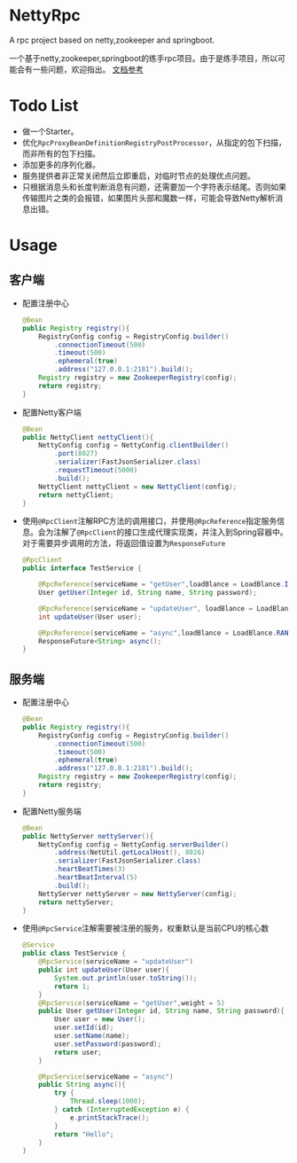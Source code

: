 # NettyRpc
A rpc project based on netty,zookeeper and springboot.

一个基于netty,zookeeper,springboot的练手rpc项目。由于是练手项目，所以可能会有一些问题，欢迎指出。
[文档参考](https://github.com/Gloduck/NettyRpc/blob/main/Rpc/%E6%96%87%E6%A1%A3.md)

# Todo List

+ 做一个Starter。
+ 优化`RpcProxyBeanDefinitionRegistryPostProcessor`，从指定的包下扫描，而非所有的包下扫描。
+ 添加更多的序列化器。
+ 服务提供者非正常关闭然后立即重启，对临时节点的处理优点问题。
+ 只根据消息头和长度判断消息有问题，还需要加一个字符表示结尾。否则如果传输图片之类的会报错，如果图片头部和魔数一样，可能会导致Netty解析消息出错。


# Usage

## 客户端

+ 配置注册中心

  ```java
  @Bean
  public Registry registry(){
      RegistryConfig config = RegistryConfig.builder()
          .connectionTimeout(500)
          .timeout(500)
          .ephemeral(true)
          .address("127.0.0.1:2181").build();
      Registry registry = new ZookeeperRegistry(config);
      return registry;
  }
  ```

+ 配置Netty客户端

  ```java
  @Bean
  public NettyClient nettyClient(){
      NettyConfig config = NettyConfig.clientBuilder()
          .port(8027)
          .serializer(FastJsonSerializer.class)
          .requestTimeout(5000)
          .build();
      NettyClient nettyClient = new NettyClient(config);
      return nettyClient;
  }
  ```

+ 使用`@RpcClient`注解RPC方法的调用接口，并使用`@RpcReference`指定服务信息。会为注解了`@RpcClient`的接口生成代理实现类，并注入到Spring容器中。对于需要异步调用的方法，将返回值设置为`ResponseFuture`

  ```java
  @RpcClient
  public interface TestService {
  
      @RpcReference(serviceName = "getUser",loadBlance = LoadBlance.IP_HASH)
      User getUser(Integer id, String name, String password);
  
      @RpcReference(serviceName = "updateUser", loadBlance = LoadBlance.RANDOM)
      int updateUser(User user);
  
      @RpcReference(serviceName = "async",loadBlance = LoadBlance.RANDOM)
      ResponseFuture<String> async();
  }
  
  ```

## 服务端

+ 配置注册中心

  ```java
  @Bean
  public Registry registry(){
      RegistryConfig config = RegistryConfig.builder()
          .connectionTimeout(500)
          .timeout(500)
          .ephemeral(true)
          .address("127.0.0.1:2181").build();
      Registry registry = new ZookeeperRegistry(config);
      return registry;
  }
  ```

+ 配置Netty服务端

  ```java
  @Bean
  public NettyServer nettyServer(){
      NettyConfig config = NettyConfig.serverBuilder()
          .address(NetUtil.getLocalHost(), 8026)
          .serializer(FastJsonSerializer.class)
          .heartBeatTimes(3)
          .heartBeatInterval(5)
          .build();
      NettyServer nettyServer = new NettyServer(config);
      return nettyServer;
  }
  ```

+ 使用`@RpcService`注解需要被注册的服务，权重默认是当前CPU的核心数

  ```java
  @Service
  public class TestService {
      @RpcService(serviceName = "updateUser")
      public int updateUser(User user){
          System.out.println(user.toString());
          return 1;
      }
      @RpcService(serviceName = "getUser",weight = 5)
      public User getUser(Integer id, String name, String password){
          User user = new User();
          user.setId(id);
          user.setName(name);
          user.setPassword(password);
          return user;
      }
  
      @RpcService(serviceName = "async")
      public String async(){
          try {
              Thread.sleep(1000);
          } catch (InterruptedException e) {
              e.printStackTrace();
          }
          return "Hello";
      }
  }
  
  ```

  
